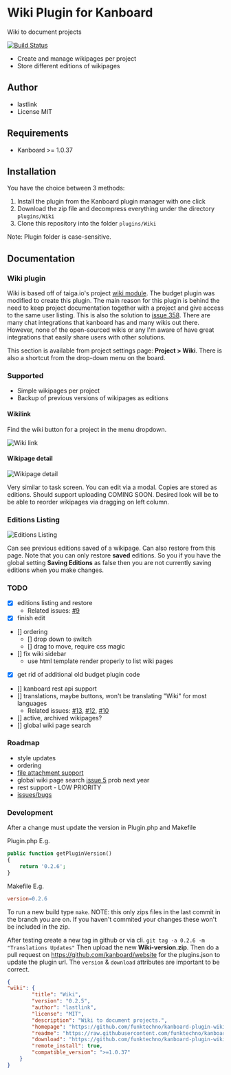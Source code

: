 Wiki Plugin for Kanboard
==============================

Wiki to document projects

[![Build Status](https://api.travis-ci.org/funktechno/kanboard-plugin-wiki.svg?branch=master)](https://travis-ci.org/funktechno/kanboard-plugin-wiki)

- Create and manage wikipages per project
- Store different editions of wikipages

Author
------

- lastlink
- License MIT

Requirements
------------

- Kanboard >= 1.0.37

Installation
------------

You have the choice between 3 methods:

1. Install the plugin from the Kanboard plugin manager with one click
2. Download the zip file and decompress everything under the directory `plugins/Wiki`
3. Clone this repository into the folder `plugins/Wiki`

Note: Plugin folder is case-sensitive.

Documentation
-------------

### Wiki plugin

Wiki is based off of taiga.io's project [wiki module](https://taiga.pm/the-wiki-module/). The budget plugin was modified to create this plugin. The main reason for this plugin is behind the need to keep project documentation together with a project and give access to the same user listing. This is also the solution to [issue 358](https://github.com/kanboard/kanboard/issues/358). There are many chat integrations that kanboard has and many wikis out there. However, none of the open-sourced wikis or any I'm aware of have great integrations that easily share users with other solutions.

This section is available from project settings page: **Project > Wiki**. There is also a shortcut from the drop-down menu on the board.

### Supported

- Simple wikipages per project
- Backup of previous versions of wikipages as editions

#### Wikilink

Find the wiki button for a project in the menu dropdown.

![Wiki link](https://github.com/funktechno/kanboard-plugin-wiki/blob/master/Asset/images/kanboard-wiki-link.png)

#### Wikipage detail

![Wikipage detail](https://github.com/funktechno/kanboard-plugin-wiki/blob/master/Asset/images/wikipage.png)

Very similar to task screen. You can edit via a modal. Copies are stored as editions. Should support uploading COMING SOON. Desired look will be to be able to reorder wikipages via dragging on left column.

### Editions Listing

![Editions Listing](https://github.com/funktechno/kanboard-plugin-wiki/blob/master/Asset/images/editionslisting.png)

Can see previous editions saved of a wikipage. Can also restore from this page.
Note that you can only restore **saved** editions. So you if you have the global setting **Saving Editions** as false then you are not currently saving editions when you make changes.

### TODO

- [x] editions listing and restore
  - Related issues: [#9](https://github.com/kanboard/kanboard/issues/9)
- [x] finish edit
- [] ordering
  - [] drop down to switch
  - [] drag to move, require css magic
- [] fix wiki sidebar
  - use html template render properly to list wiki pages
- [x] get rid of additional old budget plugin code
- [] kanboard rest api support
- [] translations, maybe buttons, won't be translating "Wiki" for most languages
  - Related issues: [#13](https://github.com/kanboard/kanboard/issues/13), [#12](https://github.com/kanboard/kanboard/issues/12), [#10](https://github.com/kanboard/kanboard/issues/10)
- [] active, archived wikipages?
- [] global wiki page search

### Roadmap

- style updates
- ordering
- [file attachment support](https://github.com/funktechno/kanboard-plugin-wiki/issues/3)
- global wiki page search [issue 5](https://github.com/funktechno/kanboard-plugin-wiki/issues/5) prob next year
- rest support - LOW PRIORITY
- [issues/bugs](https://github.com/funktechno/kanboard-plugin-wiki/issues)

### Development

After a change must update the version in Plugin.php and Makefile

Plugin.php E.g.

```php
public function getPluginVersion()
{
    return '0.2.6';
}
```

Makefile E.g.

```Makefile
version=0.2.6
```

To run a new build type `make`. NOTE: this only zips files in the last commit in the branch you are on. If you haven't commited your changes these won't be included in the zip.

After testing create a new tag in github or via cli. `git tag -a 0.2.6 -m "Translations Updates"` Then upload the new **Wiki-version.zip**. Then do a pull request on https://github.com/kanboard/website for the plugins.json to update the plugin url. The `version` & `download` attributes are important to be correct.

```json
{
"wiki": {
        "title": "Wiki",
        "version": "0.2.5",
        "author": "lastlink",
        "license": "MIT",
        "description": "Wiki to document projects.",
        "homepage": "https://github.com/funktechno/kanboard-plugin-wiki",
        "readme": "https://raw.githubusercontent.com/funktechno/kanboard-plugin-wiki/master/README.md",
        "download": "https://github.com/funktechno/kanboard-plugin-wiki/releases/download/0.2.5-alpha/Wiki-0.2.5.zip",
        "remote_install": true,
        "compatible_version": ">=1.0.37"
    }
}
```